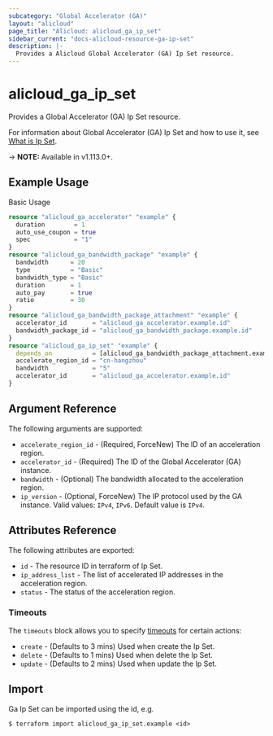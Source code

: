 ```yaml
---
subcategory: "Global Accelerator (GA)"
layout: "alicloud"
page_title: "Alicloud: alicloud_ga_ip_set"
sidebar_current: "docs-alicloud-resource-ga-ip-set"
description: |-
  Provides a Alicloud Global Accelerator (GA) Ip Set resource.
---
```


# alicloud\_ga\_ip\_set

Provides a Global Accelerator (GA) Ip Set resource.

For information about Global Accelerator (GA) Ip Set and how to use it, see [What is Ip Set](https://www.alibabacloud.com/help/en/doc-detail/153246.htm).

-> **NOTE:** Available in v1.113.0+.

## Example Usage

Basic Usage

```terraform
resource "alicloud_ga_accelerator" "example" {
  duration        = 1
  auto_use_coupon = true
  spec            = "1"
}
resource "alicloud_ga_bandwidth_package" "example" {
  bandwidth      = 20
  type           = "Basic"
  bandwidth_type = "Basic"
  duration       = 1
  auto_pay       = true
  ratio          = 30
}
resource "alicloud_ga_bandwidth_package_attachment" "example" {
  accelerator_id       = "alicloud_ga_accelerator.example.id"
  bandwidth_package_id = "alicloud_ga_bandwidth_package.example.id"
}
resource "alicloud_ga_ip_set" "example" {
  depends_on           = [alicloud_ga_bandwidth_package_attachment.example]
  accelerate_region_id = "cn-hangzhou"
  bandwidth            = "5"
  accelerator_id       = "alicloud_ga_accelerator.example.id"
}

```

## Argument Reference

The following arguments are supported:

* `accelerate_region_id` - (Required, ForceNew)  The ID of an acceleration region.
* `accelerator_id` - (Required) The ID of the Global Accelerator (GA) instance.
* `bandwidth` - (Optional) The bandwidth allocated to the acceleration region.
* `ip_version` - (Optional, ForceNew) The IP protocol used by the GA instance. Valid values: `IPv4`, `IPv6`. Default value is `IPv4`.

## Attributes Reference

The following attributes are exported:

* `id` - The resource ID in terraform of Ip Set.
* `ip_address_list` - The list of accelerated IP addresses in the acceleration region.
* `status` -  The status of the acceleration region.

### Timeouts

The `timeouts` block allows you to specify [timeouts](https://www.terraform.io/docs/configuration-0-11/resources.html#timeouts) for certain actions:

* `create` - (Defaults to 3 mins) Used when create the Ip Set.
* `delete` - (Defaults to 1 mins) Used when delete the Ip Set.
* `update` - (Defaults to 2 mins) Used when update the Ip Set.

## Import

Ga Ip Set can be imported using the id, e.g.

```
$ terraform import alicloud_ga_ip_set.example <id>
```